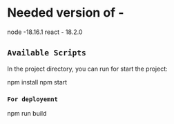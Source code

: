 # Needed version of - 

node -18.16.1 
react - 18.2.0

## `Available Scripts`

In the project directory, you can run for start the project:

npm install
npm start

### `For deployemnt`

npm run build

